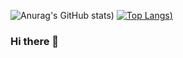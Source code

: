 ![Anurag's GitHub stats](https://github-readme-stats.vercel.app/api?username=NikosPapakonstantinou&show_icons=true&theme=radical&count_private=true))
[![Top Langs](https://github-readme-stats.vercel.app/api/top-langs/?username=NikosPapakonstantinou&count_private=true))](https://github.com/NikosPapakonstantinou/github-readme-stats)

### Hi there 👋
<!--
**NikosPapakonstantinou/NikosPapakonstantinou** is a ✨ _special_ ✨ repository because its `README.md` (this file) appears on your GitHub profile.

Here are some ideas to get you started:

- 🔭 I’m currently working on ...
- 🌱 I’m currently learning ...
- 👯 I’m looking to collaborate on ...
- 🤔 I’m looking for help with ...
- 💬 Ask me about ...
- 📫 How to reach me: ...
- 😄 Pronouns: ...
- ⚡ Fun fact: ...
-->
